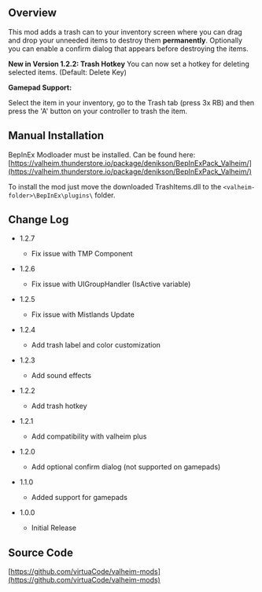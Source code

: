 ## Overview

This mod adds a trash can to your inventory screen where you can drag and drop your unneeded items to destroy them **permanently**.
Optionally you can enable a confirm dialog that appears before destroying the items.

**New in Version 1.2.2: Trash Hotkey**
You can now set a hotkey for deleting selected items. (Default: Delete Key)

**Gamepad Support:**

Select the item in your inventory, go to the Trash tab (press 3x RB) and then press the 'A' button on your controller to trash the item.


## Manual Installation

BepInEx Modloader must be installed. Can be found here:
[https://valheim.thunderstore.io/package/denikson/BepInExPack_Valheim/](https://valheim.thunderstore.io/package/denikson/BepInExPack_Valheim/)

To install the mod just move the downloaded TrashItems.dll to the `<valheim-folder>\BepInEx\plugins\` folder.

## Change Log

- 1.2.7
    - Fix issue with TMP Component

- 1.2.6
    - Fix issue with UIGroupHandler (IsActive variable)

- 1.2.5
    - Fix issue with Mistlands Update

- 1.2.4
    - Add trash label and color customization

- 1.2.3
    - Add sound effects
    
- 1.2.2
    - Add trash hotkey

- 1.2.1
    - Add compatibility with valheim plus

- 1.2.0
    - Add optional confirm dialog (not supported on gamepads)

- 1.1.0
    - Added support for gamepads

- 1.0.0
    - Initial Release

## Source Code

[https://github.com/virtuaCode/valheim-mods](https://github.com/virtuaCode/valheim-mods)

